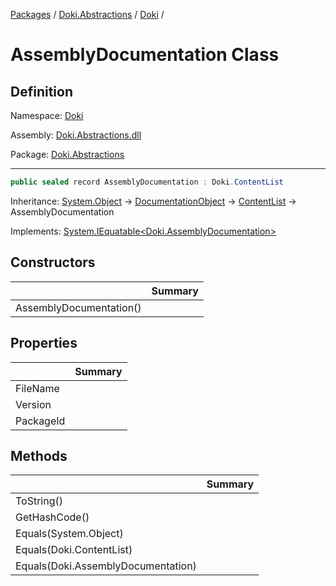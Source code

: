 [Packages](../../README.md) / [Doki.Abstractions](../README.md) / [Doki](README.md) / 

# AssemblyDocumentation Class

## Definition

Namespace: [Doki](README.md)

Assembly: [Doki.Abstractions.dll](../README.md)

Package: [Doki.Abstractions](https://www.nuget.org/packages/Doki.Abstractions)

---

```csharp
public sealed record AssemblyDocumentation : Doki.ContentList
```

Inheritance: [System.Object](https://learn.microsoft.com/en-us/dotnet/api/System.Object) → [DocumentationObject](Doki.DocumentationObject.md) → [ContentList](Doki.ContentList.md) → AssemblyDocumentation

Implements: [System.IEquatable&lt;Doki.AssemblyDocumentation&gt;](https://learn.microsoft.com/en-us/dotnet/api/System.IEquatable&lt;Doki.AssemblyDocumentation&gt;)

## Constructors

|   |Summary|
|---|---|
|AssemblyDocumentation()||


## Properties

|   |Summary|
|---|---|
|FileName||
|Version||
|PackageId||


## Methods

|   |Summary|
|---|---|
|ToString()||
|GetHashCode()||
|Equals(System.Object)||
|Equals(Doki.ContentList)||
|Equals(Doki.AssemblyDocumentation)||


